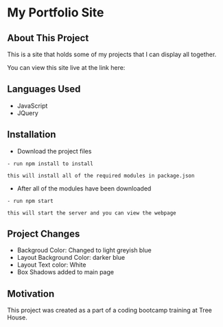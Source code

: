 # My Portfolio Site

## About This Project

This is a site that holds some of my projects that I can display all together.

You can view this site live at the link here:

## Languages Used

- JavaScript
- JQuery

## Installation

- Download the project files

```
- run npm install to install
```

    this will install all of the required modules in package.json

- After all of the modules have been downloaded

```
- run npm start
```

    this will start the server and you can view the webpage

## Project Changes

- Backgroud Color: Changed to light greyish blue
- Layout Background Color: darker blue
- Layout Text color: White
- Box Shadows added to main page

## Motivation

This project was created as a part of a coding bootcamp training at Tree House.
